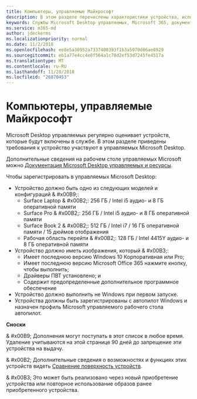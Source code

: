 ```yaml
---
title: Компьютеры, управляемые Майкрософт
description: В этом разделе перечислены характеристики устройства, используемые в управляемых Microsoft Desktop.
keywords: Службы Microsoft Desktop управляемых, Microsoft 365, документация
ms.service: m365-md
author: jdeckerms
ms.localizationpriority: normal
ms.date: 11/2/2018
ms.openlocfilehash: ee8e5a30952a7337408393f1b3a5070d86ae8929
ms.sourcegitcommit: eb1a77e4cc4e8f564a1c78d2ef53d7245fe4517a
ms.translationtype: MT
ms.contentlocale: ru-RU
ms.lasthandoff: 11/28/2018
ms.locfileid: "26870453"
---
```

# <a name="microsoft-managed-desktop-devices"></a>Компьютеры, управляемые Майкрософт

Microsoft Desktop управляемых регулярно оценивает устройств, которые будут включены в службе. В этом разделе приведены требования к устройство участвуют в управляемых Microsoft Desktop.

Дополнительные сведения на рабочем столе управляемых Microsoft можно [Документация Microsoft Desktop управляемых и ресурсы](https://docs.microsoft.com/microsoft-365/managed-desktop/). 

<!-- Microsoft 365 E5; Device as a Service -->
<!-- Split from device & technologies topic. Destination topic for aka.ms/device-list  -->Чтобы зарегистрировать в управляемых Microsoft Desktop:

- Устройство должно быть одно из следующих моделей и конфигураций & #x00B9;:
    - Surface Laptop & #x00B2;: 256 ГБ / Intel i5 аудио- и 8 ГБ оперативной памяти 
    - Surface Pro & #x00B2;: 256 ГБ / Intel i5 аудио- и 8 ГБ оперативной памяти
    - Surface Book 2 & #x00B2;: 512 ГБ / Intel i7 / 16 ГБ оперативной памяти / 15 дюймов отображения
    - Рабочая область перейти & #x00B2;: 128 ГБ / Intel 4415Y аудио- и 8 ГБ оперативной памяти
- Устройство должно иметь изображения, который & #x00B3;:
    - Имеет последнюю версию Windows 10 Корпоративная или Pro;
    - Имеет последнюю версию Microsoft Office 365 нажмите кнопку, чтобы выполнить;
    - Драйверы ПВТ установлено; и
    - Содержит предопределенные дополнительное программное обеспечение
- Устройство должно выполнить не Windows при первом запуске.
- Устройства должны быть зарегистрированы с автопилот Windows и назначен профиль Microsoft управляемого рабочего стола автопилот.

**Сноски**

& #x00B9; Дополнения могут поступать в этот список в любое время. Удаление учитываются на этой странице 90 дней до запрещение эти устройства на выдачу.

& #x00B2; Дополнительные сведения о возможностях и функциях этих устройств видеть [Сравнение поверхность устройств](https://www.microsoft.com/surface/devices/compare-devices).

& #x00B3; Это может быть реализовано через новый приобретение устройства или повторное использование образов ранее приобретенного устройства.

